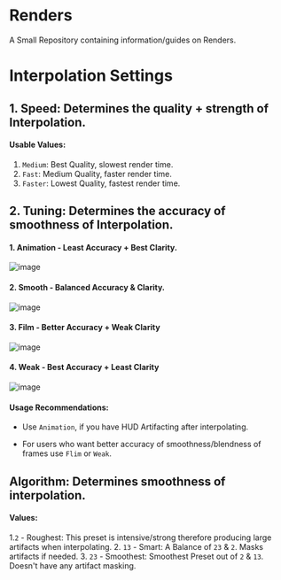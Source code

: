 # Renders
A Small Repository containing information/guides on Renders.

# Interpolation Settings

## 1. Speed: **Determines the quality + strength of Interpolation.**

#### Usable Values:
  1. `Medium`: Best Quality, slowest render time.
  2. `Fast`: Medium Quality, faster render time.
  3. `Faster`: Lowest Quality, fastest render time.

## 2. Tuning: **Determines the accuracy of smoothness of Interpolation.**

#### 1. Animation - Least Accuracy + Best Clarity.

![image](https://user-images.githubusercontent.com/41850963/151795536-38f52419-2ced-4918-9e5b-df5746234080.png)

#### 2. Smooth - Balanced Accuracy & Clarity.

![image](https://user-images.githubusercontent.com/41850963/151795995-70efcddd-2912-4749-84ae-5e6b7f5b6edd.png)

#### 3. Film - Better Accuracy + Weak Clarity

![image](https://user-images.githubusercontent.com/41850963/151796145-9b1292c6-85f4-470a-beac-92fcdbc25efa.png)

#### 4. Weak - Best Accuracy + Least Clarity

![image](https://user-images.githubusercontent.com/41850963/151796188-4adf251f-beab-4c5b-ad6b-dcc519359d69.png)

#### Usage Recommendations:

- Use `Animation`, if you have HUD Artifacting after interpolating.

- For users who want better accuracy of smoothness/blendness of frames use `Flim` or `Weak`.

## Algorithm: Determines smoothness of interpolation.

#### Values:
  1.`2` - Roughest: This preset is intensive/strong therefore producing large artifacts when interpolating.
  2. `13` - Smart: A Balance of `23` & `2`. Masks artifacts if needed.
  3. `23` - Smoothest: Smoothest Preset out of `2` & `13`. Doesn't have any artifact masking.



